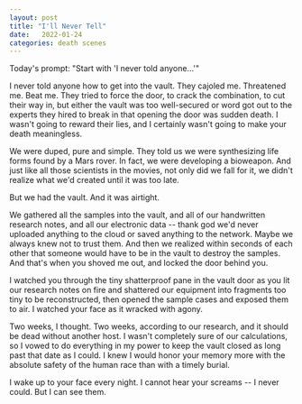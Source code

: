 ```yaml
---
layout: post
title: "I'll Never Tell"
date:   2022-01-24
categories: death scenes
---
```

Today's prompt: "Start with 'I never told anyone...'"

I never told anyone how to get into the vault. They cajoled me. Threatened me. Beat me. They tried to force the door, to crack the combination, to cut their way in, but either the vault was too well-secured or word got out to the experts they hired to break in that opening the door was sudden death. I wasn't going to reward their lies, and I certainly wasn't going to make your death meaningless.

We were duped, pure and simple. They told us we were synthesizing life forms found by a Mars rover. In fact, we were developing a bioweapon. And just like all those scientists in the movies, not only did we fall for it, we didn't realize what we'd created until it was too late.

But we had the vault. And it was airtight. 

We gathered all the samples into the vault, and all of our handwritten research notes, and all our electronic data -- thank god we'd never uploaded anything to the cloud or saved anything to the network. Maybe we always knew not to trust them. And then we realized within seconds of each other that someone would have to be in the vault to destroy the samples. And that's when you shoved me out, and locked the door behind you.

I watched you through the tiny shatterproof pane in the vault door as you lit our research notes on fire and shattered our equipment into fragments too tiny to be reconstructed, then opened the sample cases and exposed them to air. I watched your face as it wracked with agony. 

Two weeks, I thought. Two weeks, according to our research, and it should be dead without another host. I wasn't completely sure of our calculations, so I vowed to do everything in my power to keep the vault closed as long past that date as I could. I knew I would honor your memory more with the absolute safety of the human race than with a timely burial.

I wake up to your face every night. I cannot hear your screams -- I never could. But I can see them.
